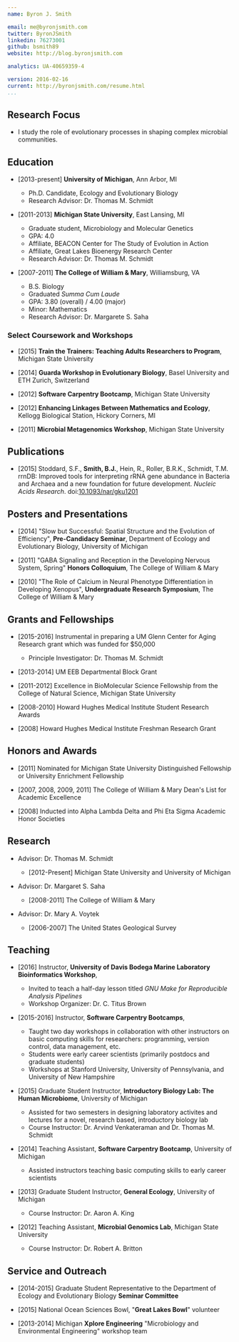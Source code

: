 ```yaml
---
name: Byron J. Smith

email: me@byronjsmith.com
twitter: ByronJSmith
linkedin: 76273001
github: bsmith89
website: http://blog.byronjsmith.com

analytics: UA-40659359-4

version: 2016-02-16
current: http://byronjsmith.com/resume.html
...
```


## Research Focus ##

-   I study the role of evolutionary processes in shaping complex microbial
    communities.

## Education ##

-   [2013-present] **University of Michigan**, Ann Arbor, MI
    -   Ph.D. Candidate, Ecology and Evolutionary Biology
    -   Research Advisor: Dr. Thomas M. Schmidt

-   [2011-2013] **Michigan State University**, East Lansing, MI
    -   Graduate student, Microbiology and Molecular Genetics
    -   GPA: 4.0
    -   Affiliate, BEACON Center for The Study of Evolution in Action
    -   Affiliate, Great Lakes Bioenergy Research Center
    -   Research Advisor: Dr. Thomas M. Schmidt

-   [2007-2011] **The College of William \& Mary**, Williamsburg, VA
    -   B.S. Biology
    -   Graduated _Summa Cum Laude_
    -   GPA: 3.80 (overall) / 4.00 (major)
    -   Minor: Mathematics
    -   Research Advisor: Dr. Margarete S. Saha

### Select Coursework and Workshops ###

-   [2015]
    **Train the Trainers: Teaching Adults Researchers to Program**,
    Michigan State University

-   [2014] **Guarda Workshop in Evolutionary Biology**, Basel University and
    ETH Zurich, Switzerland

-   [2012] **Software Carpentry Bootcamp**, Michigan State University

-   [2012] **Enhancing Linkages Between Mathematics and Ecology**,
    Kellogg Biological Station, Hickory Corners, MI

-   [2011] **Microbial Metagenomics Workshop**, Michigan State University

## Publications ##

-   [2015]
    Stoddard, S.F., **Smith, B.J.**, Hein, R., Roller, B.R.K., Schmidt, T.M.
    rrnDB: Improved tools for interpreting rRNA gene abundance in Bacteria and
    Archaea and a new foundation for future development.
    _Nucleic Acids Research_.
    doi:[10.1093/nar/gku1201](http://dx.doi.org/10.1093/nar/gku1201)

## Posters and Presentations ##

-   [2014] "Slow but Successful: Spatial Structure and the Evolution of
    Efficiency", **Pre-Candidacy Seminar**, Department of Ecology and
    Evolutionary Biology, University of Michigan

-   [2011] "GABA Signaling and Reception in the Developing Nervous System,
    Spring" **Honors Colloquium**, The College of William \& Mary

-   [2010] "The Role of Calcium in Neural Phenotype Differentiation in
    Developing Xenopus", **Undergraduate Research Symposium**, The College of
    William \& Mary

## Grants and Fellowships ##

-   [2015-2016] Instrumental in preparing a UM Glenn Center for Aging Research
    grant which was funded for $50,000
    -   Principle Investigator: Dr. Thomas M. Schmidt

-   [2013-2014] UM EEB Departmental Block Grant

-   [2011-2012] Excellence in BioMolecular Science Fellowship from the College
    of Natural Science, Michigan State University

-   [2008-2010] Howard Hughes Medical Institute Student Research Awards

-   [2008] Howard Hughes Medical Institute Freshman Research Grant

## Honors and Awards ##

-   [2011] Nominated for Michigan State University Distinguished Fellowship or
    University Enrichment Fellowship

-   [2007, 2008, 2009, 2011] The College of William \& Mary
    Dean's List for Academic Excellence

-   [2008] Inducted into Alpha Lambda Delta and Phi Eta Sigma Academic Honor
    Societies

## Research ##

-   Advisor: Dr. Thomas M. Schmidt
    -   [2012-Present] Michigan State University and University of Michigan

-   Advisor: Dr. Margaret S. Saha
    -   [2008-2011] The College of William \& Mary

-   Advisor: Dr. Mary A. Voytek
    -   [2006-2007] The United States Geological Survey

## Teaching ##

-   [2016] Instructor,
    **University of Davis Bodega Marine Laboratory Bioinformatics Workshop**,
    -   Invited to teach a half-day lesson titled
        _GNU Make for Reproducible Analysis Pipelines_
    -   Workshop Organizer: Dr. C. Titus Brown

-   [2015-2016] Instructor,
    **Software Carpentry Bootcamps**,
    -   Taught two day workshops in collaboration with other instructors on
        basic computing skills for researchers: programming, version control,
        data management, etc.
    -   Students were early career scientists (primarily postdocs and graduate
        students)
    -   Workshops at Stanford University, University of Pennsylvania, and
        University of New Hampshire

-   [2015] Graduate Student Instructor,
    **Introductory Biology Lab: The Human Microbiome**,
    University of Michigan
    -   Assisted for two semesters in designing laboratory activites and
        lectures for a novel, research based, introductory biology lab
    -   Course Instructor: Dr. Arvind Venkateraman and Dr. Thomas M. Schmidt

-   [2014] Teaching Assistant, **Software Carpentry Bootcamp**,
    University of Michigan
    -   Assisted instructors teaching basic computing skills to
        early career scientists

-   [2013] Graduate Student Instructor, **General Ecology**,
    University of Michigan
    -   Course Instructor: Dr. Aaron A. King

-   [2012] Teaching Assistant, **Microbial Genomics Lab**,
    Michigan State University
    -   Course Instructor: Dr. Robert A. Britton

## Service and Outreach ##

-   [2014-2015] Graduate Student Representative to the
    Department of Ecology and Evolutionary Biology **Seminar Committee**

-   [2015] National Ocean Sciences Bowl, "**Great Lakes Bowl**" volunteer

-   [2013-2014] Michigan **Xplore Engineering**
    "Microbiology and Environmental Engineering" workshop team


